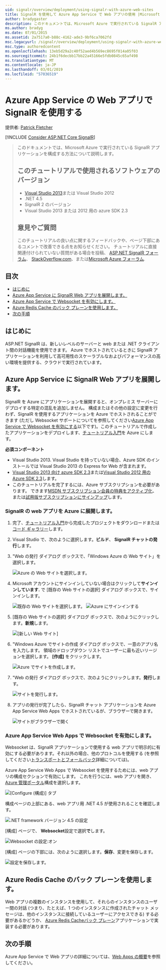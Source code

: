 ```yaml
---
uid: signalr/overview/deployment/using-signalr-with-azure-web-sites
title: SignalR を使用して Azure App Service で Web アプリの使用 |Microsoft Docs
author: bradygaster
description: このドキュメントでは、Microsoft Azure で実行されている SignalR アプリケーションを構成する方法について説明します。 ソフトウェアのバージョンは、Visual Studio 2013 または Vis. チュートリアルで使用.
ms.author: bradyg
ms.date: 07/01/2015
ms.assetid: 2a7517a0-b88c-4162-ade3-9bf6ca7062fd
msc.legacyurl: /signalr/overview/deployment/using-signalr-with-azure-web-sites
msc.type: authoredcontent
ms.openlocfilehash: 13eb5d29a2c40f52aed4b569ec8695f014a05f03
ms.sourcegitcommit: 24b1f6decbb17bb22a45166e5fdb0845c65af498
ms.translationtype: MT
ms.contentlocale: ja-JP
ms.lasthandoff: 03/01/2019
ms.locfileid: "57036519"
---
```

<a name="using-signalr-with-web-apps-in-azure-app-service"></a>Azure App Service の Web アプリで SignalR を使用する
====================
提供者: [Patrick Fletcher](https://github.com/pfletcher)

[!INCLUDE [Consider ASP.NET Core SignalR](~/includes/signalr/signalr-version-disambiguation.md)]

> このドキュメントでは、Microsoft Azure で実行されている SignalR アプリケーションを構成する方法について説明します。
>
> ## <a name="software-versions-used-in-the-tutorial"></a>このチュートリアルで使用されるソフトウェアのバージョン
>
>
> - [Visual Studio 2013](https://my.visualstudio.com/Downloads?q=visual%20studio%202013)または Visual Studio 2012
> - .NET 4.5
> - SignalR 2 のバージョン
> - Visual Studio 2013 または 2012 用の azure SDK 2.3
>
>
>
> ## <a name="questions-and-comments"></a>意見やご質問
>
> このチュートリアルの良い点に関するフィードバックや、ページ下部にあるコメントで改善できる点をお知らせください。 チュートリアルに直接関連付けられていない質問がある場合を投稿、 [ASP.NET SignalR フォーラム](https://forums.asp.net/1254.aspx/1?ASP+NET+SignalR)、 [StackOverflow.com](http://stackoverflow.com/)、または[Microsoft Azure フォーラム](https://social.msdn.microsoft.com/Forums/windowsazure/home?category=windowsazureplatform).


## <a name="table-of-contents"></a>目次

- [はじめに](#introduction)
- [Azure App Service に SignalR Web アプリを展開します。](#deploying)
- [Azure App Service で Websocket を有効にします。](#websocket)
- [Azure Redis Cache のバック プレーンを使用します。](#backplane)
- [次の手順](#nextsteps)

<a id="introduction"></a>
## <a name="introduction"></a>はじめに

ASP.NET SignalR は、新しいレベルのサーバーと web または .NET クライアント間の対話機能を使用できます。 Azure でホストされているときに SignalR アプリケーションを利用して高可用性のスケーラブルなおよびパフォーマンスの高い環境を提供する、クラウドで実行されています。

<a id="deploying"></a>
## <a name="deploying-a-signalr-web-app-to-azure-app-service"></a>Azure App Service に SignalR Web アプリを展開します。

SignalR を Azure にアプリケーションを展開すると、オンプレミス サーバーにデプロイする特定の混乱を追加しません。 構成またはその他の設定に変更を行わず、SignalR を使用するアプリケーションを Azure でホストされることができます (ただし Websocket サポートについてを参照してください[Azure App Service で Websocket を有効にする](#websocket)以下です)。このチュートリアルで作成したアプリケーションをデプロイします、[チュートリアル入門](../getting-started/tutorial-getting-started-with-signalr.md)を Azure にします。

**必須コンポーネント**

- Visual Studio 2013. Visual Studio を持っていない場合、Azure SDK のインストールでは Visual Studio 2013 の Express for Web が含まれます。
- [Visual Studio 2013 向け azure SDK 2.3](https://go.microsoft.com/fwlink/?linkid=324322&clcid=0x409)または[Visual Studio 2012 用の Azure SDK 2.3](https://go.microsoft.com/fwlink/p/?linkid=323511)します。
- このチュートリアルを完了するには、Azure サブスクリプションを必要があります。 できます[MSDN サブスクリプション会員の特典をアクティブ化](https://azure.microsoft.com/pricing/member-offers/msdn-benefits-details/)、または[試用版サブスクリプションにサインアップ](https://azure.microsoft.com/pricing/free-trial/)します。

### <a name="deploying-a-signalr-web-app-to-azure"></a>SignalR の web アプリを Azure に展開します。

1. 完了、[チュートリアル入門](../getting-started/tutorial-getting-started-with-signalr.md)から完成したプロジェクトをダウンロードまたは[コード ギャラリー](https://code.msdn.microsoft.com/SignalR-Getting-Started-b9d18aa9)します。
2. Visual Studio で、次のように選択します。**ビルド**、 **SignalR チャットの発行**します。
3. "Web の発行 ダイアログ ボックスで、「Windows Azure の Web サイト」を選択します。

    ![Azure の Web サイトを選択します。](using-signalr-with-azure-web-sites/_static/image1.png)
4. Microsoft アカウントにサインインしていない場合はクリックして**サインインしています.** で [既存の Web サイトの選択] ダイアログ ボックスで、サインインします。

    ![既存の Web サイトを選択します。](using-signalr-with-azure-web-sites/_static/image2.png)    ![Azure にサインインする](using-signalr-with-azure-web-sites/_static/image3.png)
5. [既存の Web サイトの選択] ダイアログ ボックスで、次のようにクリックします。**新規**します。

    ![[新しい Web サイト]](using-signalr-with-azure-web-sites/_static/image4.png)
6. "Windows Azure でサイトの作成 ダイアログ ボックスで、一意のアプリ名を入力します。 領域のドロップダウン リストでユーザーに最も近いリージョンを選択します。 **[作成]** をクリックします。

    ![Azure でサイトを作成します。](using-signalr-with-azure-web-sites/_static/image5.png)
7. "Web の発行 ダイアログ ボックスで、次のようにクリックします。**発行**します。

    ![サイトを発行します。](using-signalr-with-azure-web-sites/_static/image6.png)
8. アプリの発行が完了したら、SignalR チャット アプリケーションを Azure App Service Web Apps でホストされているが、ブラウザーで開きます。

    ![サイトがブラウザーで開く](using-signalr-with-azure-web-sites/_static/image7.png)

<a id="websocket"></a>
### <a name="enabling-websockets-on-azure-app-service-web-apps"></a>Azure App Service Web Apps で Websocket を有効にします。

Websocket は、SignalR アプリケーションで使用する web アプリで明示的に有効にする必要があります。それ以外の場合、他のプロトコルを使用する (を参照してください[トランスポートとフォールバック](../getting-started/introduction-to-signalr.md#transports)詳細については)。

Azure App Service Web Apps で Websocket を使用するためには、web アプリの構成セクションで有効にします。 これを行うには、web アプリを開き、 [Azure 管理ポータル](https://manage.windowsazure.com/)構成を選択します。

![[Configure (構成)] タブ](using-signalr-with-azure-web-sites/_static/image8.png)

構成ページの上部にある、web アプリ用 .NET 4.5 が使用されることを確認します。

![.NET framework バージョン 4.5 の設定](using-signalr-with-azure-web-sites/_static/image9.png)

[構成] ページで、 **Websocket**設定で選択**で**します。

![Websocket の設定:オン](using-signalr-with-azure-web-sites/_static/image10.png)

[構成] ページの下部には、次のように選択します。**保存**、変更を保存します。

![設定を保存します。](using-signalr-with-azure-web-sites/_static/image11.png)

<a id="backplane"></a>
## <a name="using-the-azure-redis-cache-backplane"></a>Azure Redis Cache のバック プレーンを使用します。

Web アプリの複数のインスタンスを使用して、それらのインスタンスのユーザー間の対話 (つまり、たとえば、1 つのインスタンスに作成されたチャット メッセージは、他のインスタンスに接続しているユーザーにアクセスできる) する必要があるかどうか、 [Azure Redis Cacheバック プレーン](../performance/scaleout-with-redis.md)アプリケーションで実装する必要があります。

<a id="nextsteps"></a>
## <a name="next-steps"></a>次の手順

Azure App Service で Web アプリの詳細については、[Web Apps の概要](https://azure.microsoft.com/documentation/articles/app-service-web-overview/)を参照してください。
